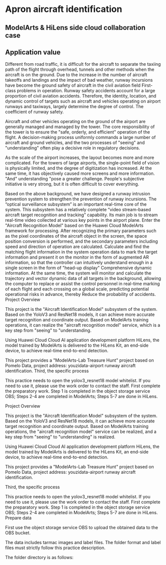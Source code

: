  # Apron aircraft identification
## ModelArts & HiLens side cloud collaboration case

## Application value

Different from road traffic, it is difficult for the aircraft to separate the taxiing path of the flight through overhead, tunnels and other methods when the aircraft is on the ground. Due to the increase in the number of aircraft takeoffs and landings and the impact of bad weather, runway incursions have become the ground safety of aircraft in the civil aviation field First-class problems in operation. Runway safety accidents account for a large proportion of civil aviation accidents. Therefore, the identity, location, and dynamic control of targets such as aircraft and vehicles operating on airport runways and taxiways, largely determine the degree of control. The coefficient of runway safety.

Aircraft and other vehicles operating on the ground of the airport are generally managed and managed by the tower. The core responsibility of the tower is to ensure the "safe, orderly, and efficient" operation of the flight. A decision-making process uniformly commands a large number of aircraft and ground vehicles, and the two processes of "seeing" and "understanding" often play a decisive role in regulatory decisions.

As the scale of the airport increases, the layout becomes more and more complicated. For the towers of large airports, the single-point field of vision is physically limited, and the degree of digitization has increased. At the same time, it has objectively caused more screens and more information. "And" understanding "pose a greater challenge. People's subjective initiative is very strong, but it is often difficult to cover everything.

Based on the above background, we have designed a runway intrusion prevention system to strengthen the prevention of runway incursions. The “optical surveillance subsystem” is an important real-time core of the system. This subsystem has a relatively complete “video stream-based aircraft target recognition and tracking” capability. Its main job is to stream real-time video collected at various key points in the airport plane. Enter the "Aircraft Recognition Model" based on the Huawei Cloud ModelArts framework for processing. After recognizing the primary parameters such as the pixel coordinates of the aircraft object in the screen, the space position conversion is performed, and the secondary parameters including speed and direction of operation are calculated. Calculate and find the matching flight information in the system operation data to mark the target information and present it on the monitor in the form of augmented AR information, so that the controller can intuitively understand enough in a single screen in the form of "head-up display" Comprehensive dynamic information. At the same time, the system will monitor and calculate the trajectory and vector dynamic data of all targets in the background, allowing the computer to replace or assist the control personnel in real-time marking of each flight and each crossing on a global scale, predicting potential operational risks in advance, thereby Reduce the probability of accidents.
Project Overview

This project is the "Aircraft Identification Model" subsystem of the system. Based on the YoloV3 and ResNet18 models, it can achieve more accurate target recognition and coordinate output. Based on ModelArts training operations, it can realize the "aircraft recognition model" service, which is a key step from "seeing" to "understanding.

Using Huawei Cloud Cloud AI application development platform HiLens, the model trained by ModelArts is delivered to the HiLens Kit, an end-side device, to achieve real-time end-to-end detection.

This project provides a "ModelArts-Lab Treasure Hunt" project based on Pomelo Data, project address: youzidata-airport runway aircraft identification.
Third, the specific process

This practice needs to open the yolov3_resnet18 model whitelist. If you need to use it, please use the work order to contact the staff.
First complete the preparatory work.
Step 1 is completed in the object storage service OBS;
Steps 2-4 are completed in ModelArts;
Steps 5-7 are done in HiLens.

Project Overview

This project is the "Aircraft Identification Model" subsystem of the system. Based on the YoloV3 and ResNet18 models, it can achieve more accurate target recognition and coordinate output. Based on ModelArts training operations, the "aircraft recognition model" service can be realized, and a key step from "seeing" to "understanding" is realized.

Using Huawei Cloud Cloud AI application development platform HiLens, the model trained by ModelArts is delivered to the HiLens Kit, an end-side device, to achieve real-time end-to-end detection.

This project provides a "ModelArts-Lab Treasure Hunt" project based on Pomelo Data, project address: youzidata-airport runway aircraft identification.

Third, the specific process

This practice needs to open the yolov3_resnet18 model whitelist. If you need to use it, please use the work order to contact the staff.
First complete the preparatory work.
Step 1 is completed in the object storage service OBS;
Steps 2-4 are completed in ModelArts;
Steps 5-7 are done in HiLens.
Prepare data

First use the object storage service OBS to upload the obtained data to the OBS bucket.

The data includes tarmac images and label files. The folder format and label files must strictly follow this practice description.

The folder directory is as follows:
